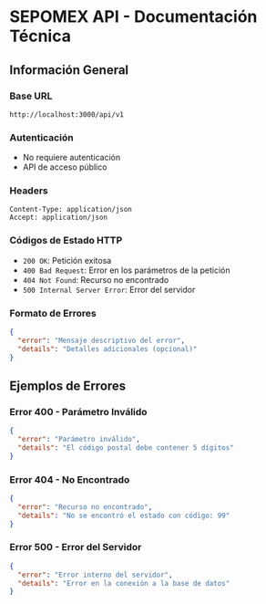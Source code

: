 # SEPOMEX API - Documentación Técnica

## Información General

### Base URL

```http
http://localhost:3000/api/v1
```

### Autenticación

- No requiere autenticación
- API de acceso público

### Headers

```http
Content-Type: application/json
Accept: application/json
```

### Códigos de Estado HTTP

- `200 OK`: Petición exitosa
- `400 Bad Request`: Error en los parámetros de la petición
- `404 Not Found`: Recurso no encontrado
- `500 Internal Server Error`: Error del servidor

### Formato de Errores

```json
{
  "error": "Mensaje descriptivo del error",
  "details": "Detalles adicionales (opcional)"
}
```

## Ejemplos de Errores

### Error 400 - Parámetro Inválido

```json
{
  "error": "Parámetro inválido",
  "details": "El código postal debe contener 5 dígitos"
}
```

### Error 404 - No Encontrado

```json
{
  "error": "Recurso no encontrado",
  "details": "No se encontró el estado con código: 99"
}
```

### Error 500 - Error del Servidor

```json
{
  "error": "Error interno del servidor",
  "details": "Error en la conexión a la base de datos"
}
```
